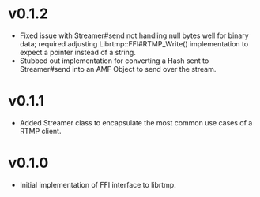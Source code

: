 v0.1.2
======
* Fixed issue with Streamer#send not handling null bytes well for binary data;
  required adjusting Librtmp::FFI#RTMP_Write() implementation to expect a
  pointer instead of a string.
* Stubbed out implementation for converting a Hash sent to Streamer#send into
  an AMF Object to send over the stream.

v0.1.1
======

* Added Streamer class to encapsulate the most common use cases of a RTMP
  client.

v0.1.0
======

* Initial implementation of FFI interface to librtmp.

